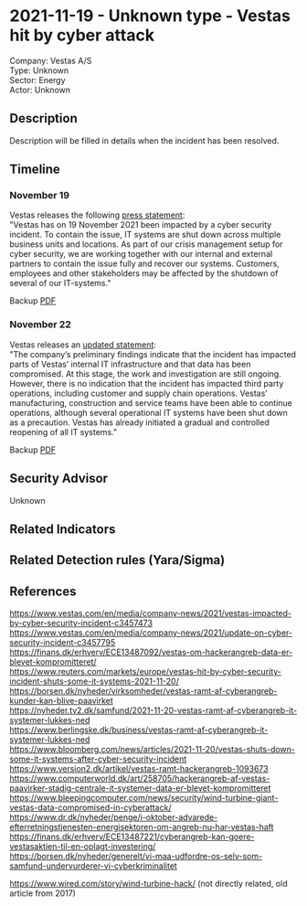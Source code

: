 # 2021-11-19 - Unknown type - Vestas hit by cyber attack 
Company: Vestas A/S   
Type: Unknown  
Sector: Energy  
Actor: Unknown  

## Description  
Description will be filled in details when the incident has been resolved.

## Timeline
### November 19 
Vestas releases the following [press statement](https://www.vestas.com/en/media/company-news/2021/vestas-impacted-by-cyber-security-incident-c3457473):  
"Vestas has on 19 November 2021 been impacted by a cyber security incident. To contain the issue, IT systems are shut down across multiple business units and locations.
As part of our crisis management setup for cyber security, we are working together with our internal and external partners to contain the issue fully and recover our systems.
Customers, employees and other stakeholders may be affected by the shutdown of several of our IT-systems."

Backup [PDF](images/vestas-press-statement.pdf)    

### November 22 
Vestas releases an [updated statement](https://www.vestas.com/en/media/company-news/2021/update-on-cyber-security-incident-c3457795):   
"The company’s preliminary findings indicate that the incident has impacted parts of Vestas’ internal IT 
infrastructure and that data has been compromised. At this stage, the work and investigation are still 
ongoing. However, there is no indication that the incident has impacted third party operations, including customer 
and supply chain operations. Vestas’ manufacturing, construction and service teams have been able to 
continue operations, although several operational IT systems have been shut down as a precaution. 
Vestas has already initiated a gradual and controlled reopening of all IT systems."

Backup [PDF](images/vestas-press-update1.pdf)    

## Security Advisor
Unknown

## Related Indicators

## Related Detection rules (Yara/Sigma)

## References   
https://www.vestas.com/en/media/company-news/2021/vestas-impacted-by-cyber-security-incident-c3457473   
https://www.vestas.com/en/media/company-news/2021/update-on-cyber-security-incident-c3457795  
https://finans.dk/erhverv/ECE13487092/vestas-om-hackerangreb-data-er-blevet-kompromitteret/   
https://www.reuters.com/markets/europe/vestas-hit-by-cyber-security-incident-shuts-some-it-systems-2021-11-20/  
https://borsen.dk/nyheder/virksomheder/vestas-ramt-af-cyberangreb-kunder-kan-blive-paavirket  
https://nyheder.tv2.dk/samfund/2021-11-20-vestas-ramt-af-cyberangreb-it-systemer-lukkes-ned   
https://www.berlingske.dk/business/vestas-ramt-af-cyberangreb-it-systemer-lukkes-ned   
https://www.bloomberg.com/news/articles/2021-11-20/vestas-shuts-down-some-it-systems-after-cyber-security-incident  
https://www.version2.dk/artikel/vestas-ramt-hackerangreb-1093673  
https://www.computerworld.dk/art/258705/hackerangreb-af-vestas-paavirker-stadig-centrale-it-systemer-data-er-blevet-kompromitteret  
https://www.bleepingcomputer.com/news/security/wind-turbine-giant-vestas-data-compromised-in-cyberattack/  
https://www.dr.dk/nyheder/penge/i-oktober-advarede-efterretningstjenesten-energisektoren-om-angreb-nu-har-vestas-haft  
https://finans.dk/erhverv/ECE13487221/cyberangreb-kan-goere-vestasaktien-til-en-oplagt-investering/  
https://borsen.dk/nyheder/generelt/vi-maa-udfordre-os-selv-som-samfund-undervurderer-vi-cyberkriminalitet  
  
https://www.wired.com/story/wind-turbine-hack/ (not directly related, old article from 2017)  
